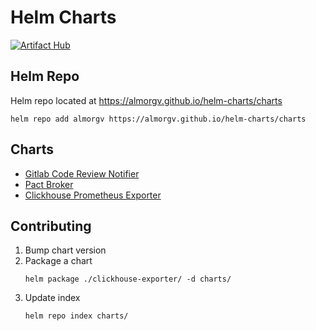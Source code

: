 # Helm Charts

[![Artifact Hub](https://img.shields.io/endpoint?url=https://artifacthub.io/badge/repository/almorgv)](https://artifacthub.io/packages/search?repo=almorgv)

## Helm Repo

Helm repo located at https://almorgv.github.io/helm-charts/charts

```
helm repo add almorgv https://almorgv.github.io/helm-charts/charts
```

## Charts

- [Gitlab Code Review Notifier](./gitlab-code-review-notifier/README.md)
- [Pact Broker](./pact-broker/README.md)
- [Clickhouse Prometheus Exporter](./clickhouse-exporter/README.md)

## Contributing

1. Bump chart version
1. Package a chart
    ```
    helm package ./clickhouse-exporter/ -d charts/
    ```
1. Update index
    ```
    helm repo index charts/
    ```